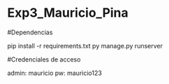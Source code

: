 # Exp3_Mauricio_Pina

#Dependencias

pip install -r requirements.txt
py manage.py runserver

#Credenciales de acceso

admin: mauricio
pw: mauricio123
